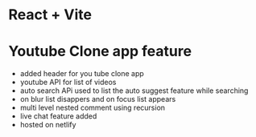 # React + Vite
# Youtube Clone app feature
- added header for you tube clone app
- youtube API for list of videos 
- auto search APi used to list the auto suggest feature while searching
- on blur list disappers and on focus list appears
- multi level nested comment using recursion
- live chat feature added
- hosted on netlify
